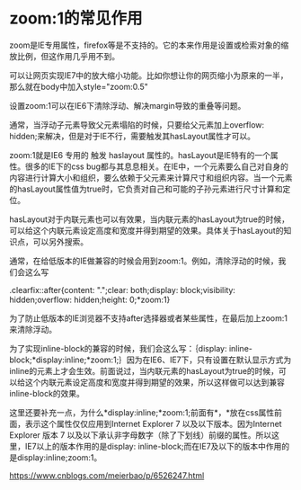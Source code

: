 # zoom:1的常见作用

zoom是IE专用属性，firefox等是不支持的。它的本来作用是设置或检索对象的缩放比例，但这作用几乎用不到。

可以让网页实现IE7中的放大缩小功能。比如你想让你的网页缩小为原来的一半，那么就在body中加入style="zoom:0.5"

 

设置zoom:1可以在IE6下清除浮动、解决margin导致的重叠等问题。

 

通常，当浮动子元素导致父元素塌陷的时候，只要给父元素加上overflow: hidden;来解决，但是对于IE不行，需要触发其hasLayout属性才可以。 

 

zoom:1就是IE6 专用的 触发 haslayout 属性的。hasLayout是IE特有的一个属性。很多的IE下的css bug都与其息息相关。在IE中，一个元素要么自己对自身的内容进行计算大小和组织，要么依赖于父元素来计算尺寸和组织内容。当一个元素的hasLayout属性值为true时，它负责对自己和可能的子孙元素进行尺寸计算和定位。

hasLayout对于内联元素也可以有效果，当内联元素的hasLayout为true的时候，可以给这个内联元素设定高度和宽度并得到期望的效果。具体关于hasLayout的知识点，可以另外搜索。

 

通常，在给低版本的IE做兼容的时候会用到zoom:1。例如，清除浮动的时候，我们会这么写

.clearfix::after{content: ".";clear: both;display: block;visibility: hidden;overflow: hidden;height: 0;*zoom:1}

为了防止低版本的IE浏览器不支持after选择器或者某些属性，在最后加上zoom:1来清除浮动。

 

为了实现inline-block的兼容的时候，我们会这么写：｛display: inline-block;*display:inline;*zoom:1;｝因为在IE6、IE7下，只有设置在默认显示方式为inline的元素上才会生效。前面说过，当内联元素的hasLayout为true的时候，可以给这个内联元素设定高度和宽度并得到期望的效果，所以这样做可以达到兼容inline-block的效果。

这里还要补充一点，为什么\*display:inline;\*zoom:1;前面有\*，*放在css属性前面，表示这个属性仅仅应用到Internet Explorer 7 以及以下版本。因为Internet Explorer 版本 7 以及以下承认非字母数字（除了下划线）前缀的属性。所以这里，IE7以上的版本作用的是display: inline-block;而在IE7及以下的版本中作用的是display:inline;zoom:1。


https://www.cnblogs.com/meierbao/p/6526247.html